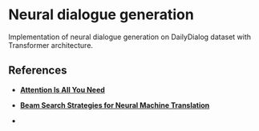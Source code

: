 # Neural dialogue generation

Implementation of neural dialogue generation on DailyDialog dataset with Transformer architecture.

## References

- **[Attention Is All You Need](https://arxiv.org/abs/1706.03762)**

- **[Beam Search Strategies for Neural Machine Translation](https://arxiv.org/pdf/1702.01806.pdf)**

- **[]()**
